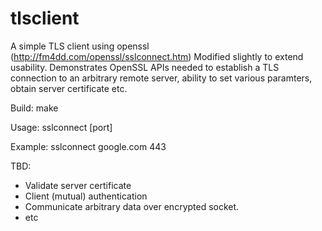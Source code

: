 # tlsclient
A simple TLS client using openssl (http://fm4dd.com/openssl/sslconnect.htm)
Modified slightly to extend usability.
Demonstrates OpenSSL APIs needed to establish a TLS connection to an arbitrary remote server, ability to set various paramters,
obtain server certificate etc.

Build:
make

Usage:
sslconnect <host> [port]
  
Example:
sslconnect google.com 443

TBD:
- Validate server certificate
- Client (mutual) authentication
- Communicate arbitrary data over encrypted socket.
- etc
